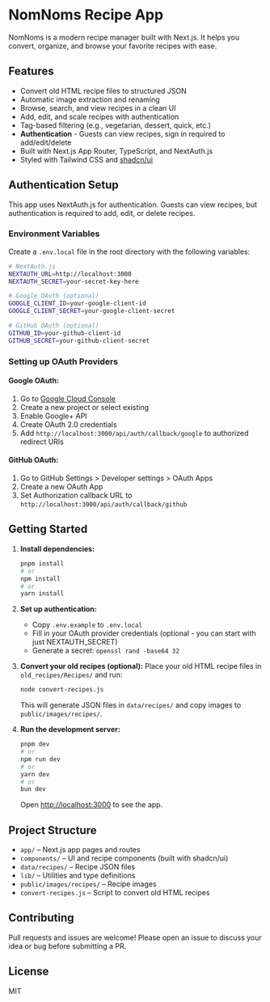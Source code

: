 # NomNoms Recipe App

NomNoms is a modern recipe manager built with Next.js. It helps you convert, organize, and browse your favorite recipes with ease.

## Features
- Convert old HTML recipe files to structured JSON
- Automatic image extraction and renaming
- Browse, search, and view recipes in a clean UI
- Add, edit, and scale recipes with authentication
- Tag-based filtering (e.g., vegetarian, dessert, quick, etc.)
- **Authentication** - Guests can view recipes, sign in required to add/edit/delete
- Built with Next.js App Router, TypeScript, and NextAuth.js
- Styled with Tailwind CSS and [shadcn/ui](https://ui.shadcn.com/)

## Authentication Setup

This app uses NextAuth.js for authentication. Guests can view recipes, but authentication is required to add, edit, or delete recipes.

### Environment Variables

Create a `.env.local` file in the root directory with the following variables:

```bash
# NextAuth.js
NEXTAUTH_URL=http://localhost:3000
NEXTAUTH_SECRET=your-secret-key-here

# Google OAuth (optional)
GOOGLE_CLIENT_ID=your-google-client-id
GOOGLE_CLIENT_SECRET=your-google-client-secret

# GitHub OAuth (optional)
GITHUB_ID=your-github-client-id
GITHUB_SECRET=your-github-client-secret
```

### Setting up OAuth Providers

#### Google OAuth:
1. Go to [Google Cloud Console](https://console.cloud.google.com/)
2. Create a new project or select existing
3. Enable Google+ API
4. Create OAuth 2.0 credentials
5. Add `http://localhost:3000/api/auth/callback/google` to authorized redirect URIs

#### GitHub OAuth:
1. Go to GitHub Settings > Developer settings > OAuth Apps
2. Create a new OAuth App
3. Set Authorization callback URL to `http://localhost:3000/api/auth/callback/github`

## Getting Started

1. **Install dependencies:**
   ```bash
   pnpm install
   # or
   npm install
   # or
   yarn install
   ```

2. **Set up authentication:**
   - Copy `.env.example` to `.env.local`
   - Fill in your OAuth provider credentials (optional - you can start with just NEXTAUTH_SECRET)
   - Generate a secret: `openssl rand -base64 32`

3. **Convert your old recipes (optional):**
   Place your old HTML recipe files in `old_recipes/Recipes/` and run:
   ```bash
   node convert-recipes.js
   ```
   This will generate JSON files in `data/recipes/` and copy images to `public/images/recipes/`.

4. **Run the development server:**
   ```bash
   pnpm dev
   # or
   npm run dev
   # or
   yarn dev
   # or
   bun dev
   ```

   Open [http://localhost:3000](http://localhost:3000) to see the app.

## Project Structure
- `app/` – Next.js app pages and routes
- `components/` – UI and recipe components (built with shadcn/ui)
- `data/recipes/` – Recipe JSON files
- `lib/` – Utilities and type definitions
- `public/images/recipes/` – Recipe images
- `convert-recipes.js` – Script to convert old HTML recipes

## Contributing
Pull requests and issues are welcome! Please open an issue to discuss your idea or bug before submitting a PR.

## License
MIT
